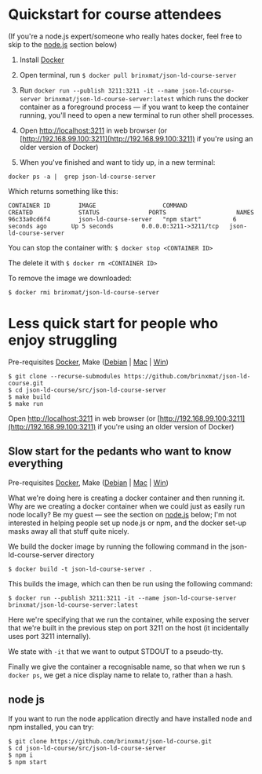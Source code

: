 # Quickstart for course attendees

(If you're a node.js expert/someone who really hates docker, feel free to skip to the [node.js](#node-js) section below)

1. Install [Docker](https://www.docker.com/community-edition)

2. Open terminal, run ```$ docker pull brinxmat/json-ld-course-server```
3. Run ```docker run --publish 3211:3211 -it --name json-ld-course-server brinxmat/json-ld-course-server:latest``` which runs the docker container as a foreground process — if you want to keep the container running, you'll need to open a new terminal to run other shell processes.
4. Open [<http://localhost:3211>](http://localhost:3211) in web browser (or [http://192.168.99.100:3211](http://192.168.99.100:3211) if you're using an older version of Docker)
6. When you've finished and want to tidy up, in a new terminal:

```
docker ps -a |  grep json-ld-course-server
```
Which returns something like this:

```
CONTAINER ID        IMAGE                   COMMAND             CREATED             STATUS              PORTS                    NAMES
96c33a0cd6f4        json-ld-course-server   "npm start"         6 seconds ago       Up 5 seconds        0.0.0.0:3211->3211/tcp   json-ld-course-server
```
You can stop the container with: ```$ docker stop <CONTAINER ID>```

The delete it with ```$ docker rm <CONTAINER ID>```

To remove the image we downloaded:

```
$ docker rmi brinxmat/json-ld-course-server
```

# Less quick start for people who enjoy struggling

Pre-requisites [Docker](https://www.docker.com/community-edition), Make ([Debian](https://www.google.no/search?q=sudo+apt-get+install+build-essential&oq=sudo+apt-get+install+build-essential) | [Mac](https://stackoverflow.com/questions/10265742/how-to-install-make-and-gcc-on-a-mac) | [Win](http://www.mingw.org/))

```
$ git clone --recurse-submodules https://github.com/brinxmat/json-ld-course.git
$ cd json-ld-course/src/json-ld-course-server
$ make build
$ make run
```

Open [<http://localhost:3211>](http://localhost:3211) in web browser (or [http://192.168.99.100:3211](http://192.168.99.100:3211) if you're using an older version of Docker)

## Slow start for the pedants who want to know everything

Pre-requisites [Docker](https://www.docker.com/community-edition), Make ([Debian](https://www.google.no/search?q=sudo+apt-get+install+build-essential&oq=sudo+apt-get+install+build-essential) | [Mac](https://stackoverflow.com/questions/10265742/how-to-install-make-and-gcc-on-a-mac) | [Win](http://www.mingw.org/))

What we're doing here is creating a docker container and then running it. Why are we creating a docker container when we could just as easily run node locally? Be my guest — see the section on [node.js](#node-js) below; I'm not interested in helping people set up node.js or npm, and the docker set-up masks away all that stuff quite nicely.

We build the docker image by running the following command in the json-ld-course-server directory 

```$ docker build -t json-ld-course-server .```

This builds the image, which can then be run using the following command:

```$ docker run --publish 3211:3211 -it --name json-ld-course-server brinxmat/json-ld-course-server:latest```

Here we're specifying that we run the container, while exposing the server that we're built in the previous step on port 3211 on the host (it incidentally uses port 3211 internally).

We state with ```-it``` that we want to output STDOUT to a pseudo-tty.

Finally we give the container a recognisable name, so that when we run ```$ docker ps```, we get a nice display name to relate to, rather than a hash.

## node js

If you want to run the node application directly and have installed node and npm installed, you can try:

```
$ git clone https://github.com/brinxmat/json-ld-course.git
$ cd json-ld-course/src/json-ld-course-server
$ npm i
$ npm start
```
